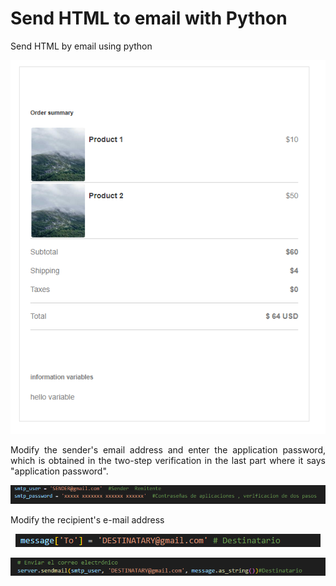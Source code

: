 # Send HTML to email with Python

<p align="justify">
Send HTML by email using python 
</p>

<p align="center">
  <img src="README-images\emailhtml.PNG" alt="StepLast">
</p>

<p align="justify">
Modify the sender's email address and enter the application password, which is obtained in the two-step verification in the last part where it says "application password". 
</p>

<p align="center">
  <img src="README-images\senderuser.PNG" alt="StepLast">
</p>

<p align="justify">
Modify the recipient's e-mail address
</p>

<p align="center">
  <img src="README-images\destinatary.PNG" alt="StepLast">
</p>

<p align="center">
  <img src="README-images\destinatary1.PNG" alt="StepLast">
</p>
